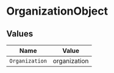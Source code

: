 # OrganizationObject


## Values

| Name           | Value          |
| -------------- | -------------- |
| `Organization` | organization   |